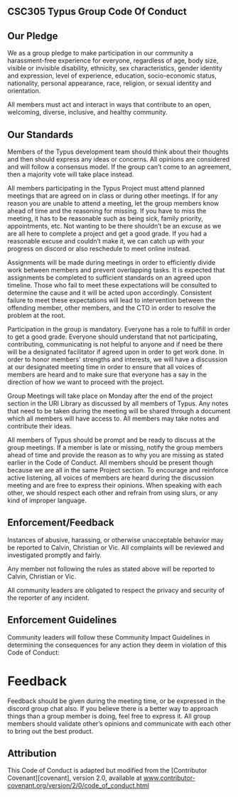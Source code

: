 ## CSC305 Typus Group Code Of Conduct

## Our Pledge

We as a group pledge to make
participation in our community a harassment-free experience for
everyone, regardless of age, body size, visible or invisible
disability, ethnicity, sex characteristics, gender identity and
expression, level of experience, education, socio-economic
status, nationality, personal appearance, race, religion, or
sexual identity and orientation.

All members must act and interact in ways that contribute to an
open, welcoming, diverse, inclusive, and healthy community.

## Our Standards

Members of the Typus development team should think about their thoughts and then should express any ideas or concerns. All opinions are considered and will follow a consensus model. If the group can’t come to an agreement, then a majority vote will take place instead.

All members participating in the Typus Project must attend planned meetings that are agreed on in class or during other meetings. If for any reason you are unable to attend a meeting, let the group members know ahead of time and the reasoning for missing. If you have to miss the meeting, it has to be reasonable such as being sick, family priority, appointments, etc. Not wanting to be there shouldn’t be an excuse as we are all here to complete a project and get a good grade. If you had a reasonable excuse and couldn’t make it, we can catch up with your progress on discord or also reschedule to meet online instead.

Assignments will be made during meetings in order to efficiently divide work between members and prevent overlapping tasks. It is expected that assignments be completed to sufficient standards on an agreed upon timeline. Those who fail to meet these expectations will be consulted to determine the cause and it will be acted upon accordingly. Consistent failure to meet these expectations will lead to intervention between the offending member, other members, and the CTO in order to resolve the problem at the root. 

Participation in the group is mandatory. Everyone has a role to fulfill in order to get a good grade. Everyone should understand that not participating, contributing, communicating is not helpful to anyone and if need be there will be a designated facilitator if agreed upon in order to get work done. In order to honor members' strengths and interests, we will have a discussion at our designated meeting time in order to ensure that all voices of members are heard and to make sure that everyone has a say in the direction of how we want to proceed with the project.

Group Meetings will take place on Monday after the end of the project section in the URI Library as discussed by all members of Typus. Any notes that need to be taken during the meeting will be shared through a document which all members will have access to. All members may take notes and contribute their ideas.

All members of Typus should be prompt and be ready to discuss at the group meetings. If a member is late or missing, notify the group members ahead of time and provide the reason as to why you are missing as stated earlier in the Code of Conduct. All members should be present though because we are all in the same Project section.
To encourage and reinforce active listening, all voices of members are heard during the discussion meeting and are free to express their opinions. When speaking with each other, we should respect each other and refrain from using slurs, or any kind of improper language.

## Enforcement/Feedback

Instances of abusive, harassing, or otherwise unacceptable
behavior may be reported to Calvin, Christian or Vic. All complaints will
be reviewed and investigated promptly and fairly.

Any member not following the rules as stated above will be reported to Calvin, Christian or Vic.

All community leaders are obligated to respect the privacy and
security of the reporter of any incident.

## Enforcement Guidelines

Community leaders will follow these Community Impact Guidelines
in determining the consequences for any action they deem in
violation of this Code of Conduct:

# Feedback

Feedback should be given during the meeting time, or be expressed in the discord group chat also. If you believe there is a better way to approach things than a group member is doing, feel free to express it. All group members should validate other’s opinions and communicate with each other to bring out the best product.

## Attribution

This Code of Conduct is adapted but modified from the
[Contributor Covenant][covenant],
version 2.0, available at
www.contributor-covenant.org/version/2/0/code_of_conduct.html

